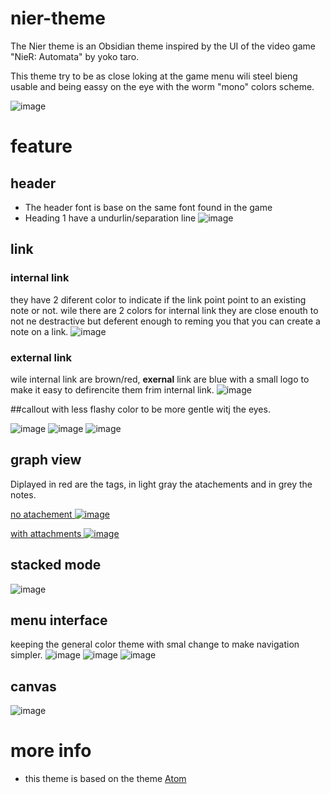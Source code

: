 # nier-theme
The Nier theme is an Obsidian theme inspired by the UI of the video game "NieR: Automata" by yoko taro.

This theme try to be as close loking at the game menu wili steel bieng usable and being eassy on the eye with the worm "mono" colors scheme.

![image](https://github.com/exloseur3d/nier-theme/blob/151bd8113dbf92e911d0ee087a49bf629565a2a6/image%20theme/miniature.png)

# feature
## header
- The header font is base on the same font found in the game
- Heading 1 have a undurlin/separation line
![image](https://github.com/exloseur3d/nier-theme/blob/e0c5fa252ad5b401b9a0a1b0a5ec1d04ff7ce9d9/image%20theme/header.png)

## link
### internal link
they have 2 diferent color to indicate if the link point point to an existing note or not. wile there are 2 colors for internal link they are close enouth to not ne destractive but deferent enough to reming you that you can create a note on a link.
![image](https://github.com/exloseur3d/nier-theme/blob/e0c5fa252ad5b401b9a0a1b0a5ec1d04ff7ce9d9/image%20theme/internal%20link.png)
### external link
wile internal link are brown/red, **exernal** link are blue with a small logo to make it easy to defirencite them frim internal link.
![image](https://github.com/exloseur3d/nier-theme/blob/e0c5fa252ad5b401b9a0a1b0a5ec1d04ff7ce9d9/image%20theme/extarnal%20link.png)

##callout
with less flashy color to be more gentle witj the eyes.

![image](https://github.com/exloseur3d/nier-theme/blob/601509811364d235f59cfc7d4c8d075054cba677/image%20theme/callout%201.png)
![image](https://github.com/exloseur3d/nier-theme/blob/601509811364d235f59cfc7d4c8d075054cba677/image%20theme/callout%202.png)
![image](https://github.com/exloseur3d/nier-theme/blob/601509811364d235f59cfc7d4c8d075054cba677/image%20theme/callout%20and%20codebloc.png)

## graph view
Diplayed in red are the tags, in light gray the atachements and in grey the notes.

<ins>no atachement<ins>
![image](https://github.com/exloseur3d/nier-theme/blob/82a473c63c79b11dbbab37bb040c7a45c6158acc/image%20theme/graph%20view.png)

<ins>with attachments<ins>
![image](https://github.com/exloseur3d/nier-theme/blob/82a473c63c79b11dbbab37bb040c7a45c6158acc/image%20theme/graphview%20with%20attachements.png)

## stacked mode
![image](https://github.com/exloseur3d/nier-theme/blob/4a0b64a98934c2b36d90ab75e9a610e38a6d1f62/image%20theme/stacked%20view.png)

## menu interface
keeping the general color theme with smal change to make navigation simpler.
![image](https://github.com/exloseur3d/nier-theme/blob/8cb818eb9fc6bfbd51283225ebb983b45df13430/image%20theme/interface%201.png)
![image](https://github.com/exloseur3d/nier-theme/blob/8cb818eb9fc6bfbd51283225ebb983b45df13430/image%20theme/interface%202.png)
![image](https://github.com/exloseur3d/nier-theme/blob/8cb818eb9fc6bfbd51283225ebb983b45df13430/image%20theme/interface%203.png)

## canvas
![image](https://github.com/exloseur3d/nier-theme/blob/601509811364d235f59cfc7d4c8d075054cba677/image%20theme/canvas.png)



# more info
- this theme is based on the theme [Atom](https://github.com/kognise/obsidian-atom)
